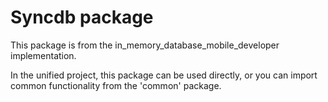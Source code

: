 # Syncdb package
    
This package is from the in_memory_database_mobile_developer implementation.

In the unified project, this package can be used directly, or you can import common
functionality from the 'common' package.
